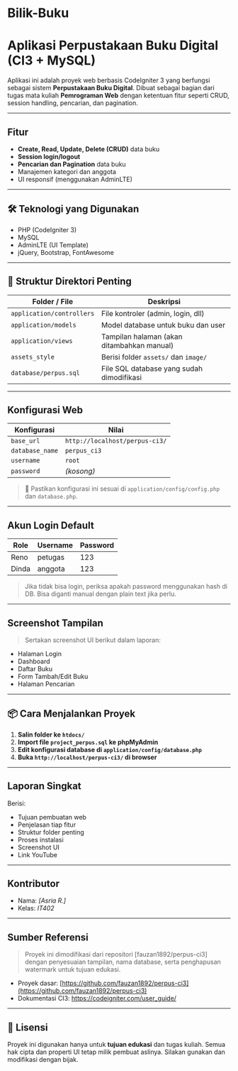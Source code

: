 # Bilik-Buku

#  Aplikasi Perpustakaan Buku Digital (CI3 + MySQL)

Aplikasi ini adalah proyek web berbasis CodeIgniter 3 yang berfungsi sebagai sistem **Perpustakaan Buku Digital**. Dibuat sebagai bagian dari tugas mata kuliah **Pemrograman Web** dengan ketentuan fitur seperti CRUD, session handling, pencarian, dan pagination.

---

##  Fitur 

-  **Create, Read, Update, Delete (CRUD)** data buku
-  **Session login/logout**
-  **Pencarian dan Pagination** data buku
-  Manajemen kategori dan anggota
-  UI responsif (menggunakan AdminLTE)

---

## 🛠️ Teknologi yang Digunakan

- PHP (CodeIgniter 3)
- MySQL
- AdminLTE (UI Template)
- jQuery, Bootstrap, FontAwesome

---

## 📁 Struktur Direktori Penting

| Folder / File         | Deskripsi                                       |
|-----------------------|--------------------------------------------------|
| `application/controllers` | File kontroler (admin, login, dll)         |
| `application/models`      | Model database untuk buku dan user         |
| `application/views`       | Tampilan halaman (akan ditambahkan manual) |
| `assets_style`            | Berisi folder `assets/` dan `image/`       |
| `database/perpus.sql`     | File SQL database yang sudah dimodifikasi  |

---

##  Konfigurasi Web

| Konfigurasi      | Nilai                          |
|------------------|-------------------------------|
| `base_url`       | `http://localhost/perpus-ci3/` |
| `database_name`  | `perpus_ci3`                  |
| `username`       | `root`                        |
| `password`       | *(kosong)*                    |

> 📌 Pastikan konfigurasi ini sesuai di `application/config/config.php` dan `database.php`.

---

##  Akun Login Default

| Role   | Username | Password  |
|--------|----------|-----------|
| Reno   | petugas  |    123    |
| Dinda  | anggota  |    123    |

> Jika tidak bisa login, periksa apakah password menggunakan hash di DB. Bisa diganti manual dengan plain text jika perlu.

---

##  Screenshot Tampilan

> Sertakan screenshot UI berikut dalam laporan:
- Halaman Login
- Dashboard
- Daftar Buku
- Form Tambah/Edit Buku
- Halaman Pencarian

---

## 📦 Cara Menjalankan Proyek

1. **Salin folder ke `htdocs/`**
2. **Import file `project_perpus.sql` ke phpMyAdmin**
3. **Edit konfigurasi database di `application/config/database.php`**
4. **Buka `http://localhost/perpus-ci3/` di browser**

---

##  Laporan Singkat

Berisi:
- Tujuan pembuatan web
- Penjelasan tiap fitur
- Struktur folder penting
- Proses instalasi
- Screenshot UI
- Link YouTube

---

##  Kontributor

- Nama: *[Asria R.]*
- Kelas: *IT402*

---

##  Sumber Referensi

>  Proyek ini dimodifikasi dari repositori [fauzan1892/perpus-ci3] dengan penyesuaian tampilan, nama database, serta penghapusan watermark untuk tujuan edukasi.

- Proyek dasar: [https://github.com/fauzan1892/perpus-ci3](https://github.com/fauzan1892/perpus-ci3)
- Dokumentasi CI3: https://codeigniter.com/user_guide/

---

## 📝 Lisensi

Proyek ini digunakan hanya untuk **tujuan edukasi** dan tugas kuliah. Semua hak cipta dan properti UI tetap milik pembuat aslinya. Silakan gunakan dan modifikasi dengan bijak.

